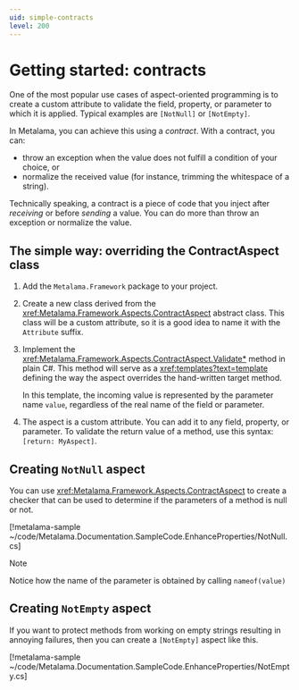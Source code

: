 ```yaml
---
uid: simple-contracts
level: 200
---
```


# Getting started: contracts

One of the most popular use cases of aspect-oriented programming is to create a custom attribute to validate the field, property, or parameter to which it is applied. Typical examples are `[NotNull]` or `[NotEmpty]`.

In Metalama, you can achieve this using a _contract_. With a contract, you can:

* throw an exception when the value does not fulfill a condition of your choice, or
* normalize the received value (for instance, trimming the whitespace of a string).

Technically speaking, a contract is a piece of code that you inject after _receiving_ or before _sending_ a value. You can do more than throw an exception or normalize the value.


## The simple way: overriding the ContractAspect class

1. Add the `Metalama.Framework` package to your project.

2. Create a new class derived from the <xref:Metalama.Framework.Aspects.ContractAspect> abstract class. This class will be a custom attribute, so it is a good idea to name it with the `Attribute` suffix.


3. Implement the <xref:Metalama.Framework.Aspects.ContractAspect.Validate*> method in plain C#. This method will serve as a <xref:templates?text=template> defining the way the aspect overrides the hand-written target method.

    In this template, the incoming value is represented by the parameter name `value`, regardless of the real name of the field or parameter.


4. The aspect is a custom attribute. You can add it to any field, property, or parameter. To validate the return value of a method, use this syntax: `[return: MyAspect]`.

## Creating `NotNull` aspect 
You can use <xref:Metalama.Framework.Aspects.ContractAspect> to create a checker that can be used to determine if the parameters of a method is null or not.



[!metalama-sample ~/code/Metalama.Documentation.SampleCode.EnhanceProperties/NotNull.cs] 

> [!NOTE]
> Notice how the name of the parameter is obtained by calling `nameof(value)` 



## Creating `NotEmpty` aspect 
If you want to protect methods from working on empty strings resulting in annoying failures, then you can create a `[NotEmpty]` aspect like this. 

[!metalama-sample ~/code/Metalama.Documentation.SampleCode.EnhanceProperties/NotEmpty.cs] 